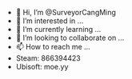 - 👋 Hi, I’m @SurveyorCangMing
- 👀 I’m interested in ...
- 🌱 I’m currently learning ...
- 💞️ I’m looking to collaborate on ...
- 📫 How to reach me ...
- Steam: 866394423
- Ubisoft: moe.yy

<!---
SurveyorCangMing/SurveyorCangMing is a ✨ special ✨ repository because its `README.md` (this file) appears on your GitHub profile.
You can click the Preview link to take a look at your changes.
--->
